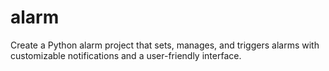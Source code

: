 # alarm
Create a Python alarm project that sets, manages, and triggers alarms with customizable notifications and a user-friendly interface.
